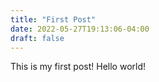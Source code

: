 ```yaml
---
title: "First Post"
date: 2022-05-27T19:13:06-04:00
draft: false
---
```


This is my first post! Hello world!